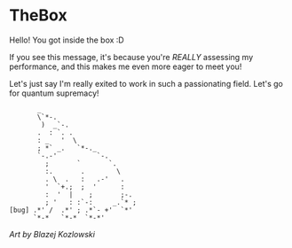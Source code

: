 
# TheBox 

Hello! You got inside the box :D 

If you see this message, it's because you're *REALLY* assessing my performance, and this makes me even more eager to meet you!

Let's just say I'm really exited to work in such a passionating field. Let's go for quantum supremacy!

```
       _                        
       \`*-.                    
        )  _`-.                 
       .  : `. .                
       : _   '  \               
       ; *` _.   `*-._          
       `-.-'          `-.       
         ;       `       `.     
         :.       .        \    
         . \  .   :   .-'   .   
         '  `+.;  ;  '      :   
         :  '  |    ;       ;-. 
         ; '   : :`-:     _.`* ;
[bug] .*' /  .*' ; .*`- +'  `*' 
      `*-*   `*-*  `*-*'
```


*Art by Blazej Kozlowski*
